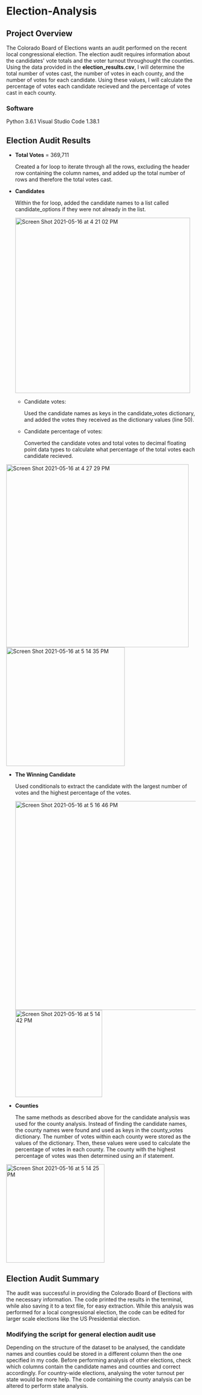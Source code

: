 # Election-Analysis

## Project Overview
The Colorado Board of Elections wants an audit performed on the recent local congressional election. The election audit requires information about the candidates' vote totals and the voter turnout throughought the counties. Using the data provided in the **election_results.csv**, I will determine the total number of votes cast, the number of votes in each county, and the number of votes for each candidate. Using these values, I will calculate the percentage of votes each candidate recieved and the percentage of votes cast in each county.
### Software
Python 3.6.1
Visual Studio Code 1.38.1

## Election Audit Results

* **Total Votes** = 369,711

    Created a for loop to iterate through all the rows, excluding the header row containing the column names, and added up the total number of rows and therefore the total votes cast.

* **Candidates**

    Within the for loop, added the candidate names to a list called candidate_options if they were not already in the list.
    
    <img width="465" alt="Screen Shot 2021-05-16 at 4 21 02 PM" src="https://user-images.githubusercontent.com/83552696/118417585-8c80ba80-b669-11eb-9350-28c177869850.png">

    - Candidate votes:

        Used the candidate names as keys in the candidate_votes dictionary, and added the votes they received as the dictionary values (line 50).

    - Candidate percentage of votes:

        Converted the candidate votes and total votes to decimal floating point data types to calculate what percentage of the total votes each candidate recieved.
        
<img width="485" alt="Screen Shot 2021-05-16 at 4 27 29 PM" src="https://user-images.githubusercontent.com/83552696/118417656-fb5e1380-b669-11eb-8f36-03a68df799e3.png">


<img width="315" alt="Screen Shot 2021-05-16 at 5 14 35 PM" src="https://user-images.githubusercontent.com/83552696/118417741-50018e80-b66a-11eb-8b65-ba0fa3b9c774.png">


* **The Winning Candidate**

    Used conditionals to extract the candidate with the largest number of votes and the highest percentage of the votes.
    
    <img width="554" alt="Screen Shot 2021-05-16 at 5 16 46 PM" src="https://user-images.githubusercontent.com/83552696/118417787-8939fe80-b66a-11eb-9df9-0513225ad661.png">
    
    <img width="231" alt="Screen Shot 2021-05-16 at 5 14 42 PM" src="https://user-images.githubusercontent.com/83552696/118417768-7293a780-b66a-11eb-89eb-e33d9b3d8cb4.png">


* **Counties**

    The same methods as described above for the candidate analysis was used for the county analysis. Instead of finding the candidate names, the county names were found and used as keys in the county_votes dictionary. The number of votes within each county were stored as the values of the dictionary. Then, these values were used to calculate the percentage of votes in each county. The county with the highest percentage of votes was then determined using an if statement.


<img width="261" alt="Screen Shot 2021-05-16 at 5 14 25 PM" src="https://user-images.githubusercontent.com/83552696/118417796-922ad000-b66a-11eb-8d60-974814b6b0bc.png">

## Election Audit Summary

The audit was successful in providing the Colorado Board of Elections with the necessary information. The code printed the results in the terminal, while also saving it to a text file, for easy extraction. While this analysis was performed for a local congressional election, the code can be edited for larger scale elections like the US Presidential election. 

### Modifying the script for general election audit use
Depending on the structure of the dataset to be analysed, the candidate names and counties could be stored in a different column then the one specified in my code. Before performing analysis of other elections, check which columns contain the candidate names and counties and correct accordingly.
For country-wide elections, analysing the voter turnout per state would be more help. The code containing the county analysis can be altered to perform state analysis.
